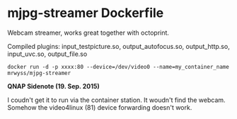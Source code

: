 # mjpg-streamer Dockerfile

Webcam streamer, works great together with octoprint. 

Compiled plugins: input_testpicture.so, output_autofocus.so, output_http.so, input_uvc.so, output_file.so


	docker run -d -p xxxx:80 --device=/dev/video0 --name=my_container_name mrwyss/mjpg-streamer

**QNAP Sidenote (19. Sep. 2015)**

I coudn't get it to run via the container station. It woudn't find the webcam. Somehow the video4linux (81) device forwarding doesn't work.